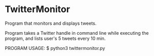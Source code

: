 # TwitterMonitor
Program that monitors and displays tweets.

Program takes a Twitter handle in command line while executing the program, and lists user's 5 tweets every 10 min.

PROGRAM USAGE:
$ python3 twittermonitor.py <handle>

